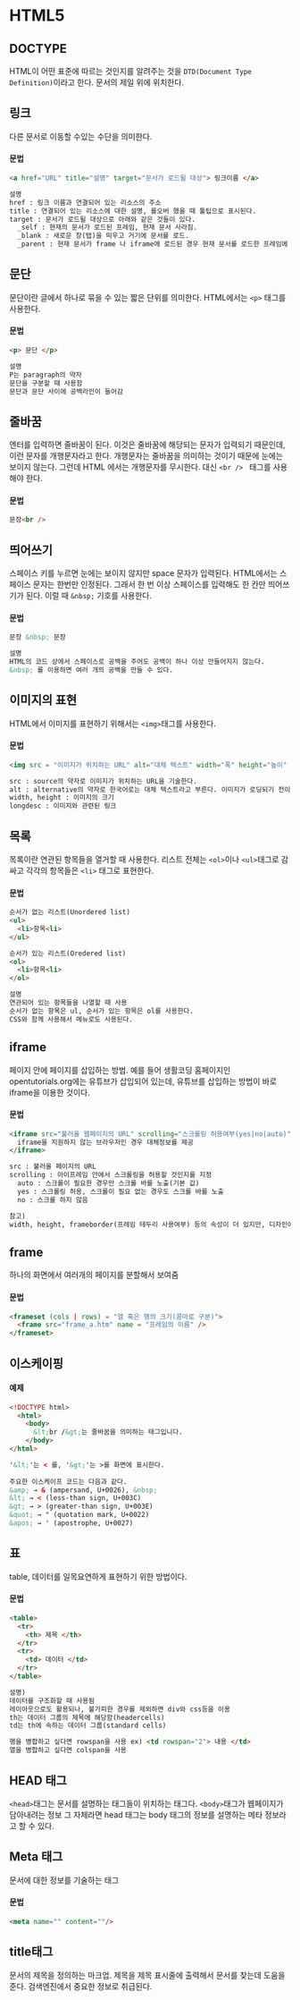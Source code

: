 # HTML5
## DOCTYPE
HTML이 어떤 표준에 따르는 것인지를 알려주는 것을 ```DTD(Document Type Definition)```이라고 한다. 문서의 제일 위에 위치한다.

## 링크
다른 문서로 이동할 수있는 수단을 의미한다.

#### 문법
```HTML
<a href="URL" title="설명" target="문서가 로드될 대상"> 링크이름 </a>

설명
href : 링크 이름과 연결되어 있는 리소스의 주소
title : 연결되어 있는 리소스에 대한 설명, 롤오버 했을 때 툴팁으로 표시된다.
target : 문서가 로드될 대상으로 아래와 같은 것들이 있다.
  _self : 현재의 문서가 로드된 프레임, 현재 문서 사라짐.
  _blank : 새로운 창(탭)을 띄우고 거기에 문서를 로드.
  _parent : 현재 문서가 frame 나 iframe에 로드된 경우 현재 문서를 로드한 프레임에 문서를 로드
```

## 문단
문단이란 글에서 하나로 묶을 수 있는 짧은 단위를 의미한다. HTML에서는 ```<p>``` 태그를 사용한다.

#### 문법
```HTML
<p> 문단 </p>

설명
P는 paragraph의 약자
문단을 구분할 때 사용함
문단과 문단 사이에 공백라인이 들어감
```

## 줄바꿈
엔터를 입력하면 줄바꿈이 된다. 이것은 줄바꿈에 해당되는 문자가 입력되기 때문인데, 이런 문자를 개행문자라고 한다. 개행문자는 줄바꿈을 의미하는 것이기 때문에 눈에는 보이지 않는다. 그런데 HTML 에서는 개행문자를 무시한다. 대신 ```<br /> ``` 태그를 사용해야 한다.

#### 문법
```HTML
문장<br />
```

## 띄어쓰기
스페이스 키를 누르면 눈에는 보이지 않지만 space 문자가 입력된다. HTML에서는 스페이스 문자는 한번만 인정된다. 그래서 한 번 이상 스페이스를 입력해도 한 칸만 띄어쓰기가 된다. 이럴 때 ```&nbsp;``` 기호를 사용한다.

#### 문법
```HTML
문장 &nbsp; 문장

설명
HTML의 코드 상에서 스페이스로 공백을 주어도 공백이 하나 이상 만들어지지 않는다.
&nbsp; 를 이용하면 여러 개의 공백을 만들 수 있다.
```

## 이미지의 표현
HTML에서 이미지를 표현하기 위해서는 ```<img>```태그를 사용한다.

#### 문법
```HTML
<img src = "이미지가 위치하는 URL" alt="대체 텍스트" width="폭" height="높이" longdesc="링크" />

src : source의 약자로 이미지가 위치하는 URL을 기술한다.
alt : alternative의 약자로 한국어로는 대체 텍스트라고 부른다. 이미지가 로딩되기 전이나, 이미지를 로딩할 수 없는 경우 이미지의 위치에 텍스트가 표시된다. 시각장애인을 위한 장치와 검색엔진에서도 사용된다.
width, height : 이미지의 크기
longdesc : 이미지와 관련된 링크
```

## 목록
목록이란 연관된 항목들을 열거할 때 사용한다. 리스트 전체는 ```<ol>```이나 ```<ul>```태그로 감싸고 각각의 항목들은 ```<li>``` 태그로 표현한다.

#### 문법
```HTML
순서가 없는 리스트(Unordered list)
<ul>
  <li>항목<li>
</ul>

순서가 있는 리스트(Oredered list)
<ol>
  <li>항목<li>
</ol>

설명
연관되어 있는 항목들을 나열할 때 사용
순서가 없는 항목은 ul, 순서가 있는 항목은 ol를 사용한다.
CSS와 함께 사용해서 메뉴로도 사용된다.
```

## iframe
페이지 안에 페이지를 삽입하는 방법. 예를 들어 생활코딩 홈페이지인 opentutorials.org에는 유튜브가 삽입되어 있는데, 유튜브를 삽입하는 방법이 바로 iframe을 이용한 것이다.

#### 문법
```HTML
<iframe src="불러올 웹페이지의 URL" scrolling="스크롤링 허용여부(yes|no|auto)">
  iframe을 지원하지 않는 브라우저인 경우 대체정보를 제공
</iframe>

src : 불러올 페이지의 URL
scrolling : 아이프레임 안에서 스크롤링을 허용할 것인지를 지정
  auto : 스크롤이 필요한 경우만 스크롤 바를 노출(기본 값)
  yes : 스크롤링 허용, 스크롤이 필요 없는 경우도 스크롤 바를 노출
  no : 스크롤 하지 않음

참고)
width, height, frameborder(프레임 테두리 사용여부) 등의 속성이 더 있지만, 디자인에 대한 부분은 CSS를 통해서 제어하는 것이 권장된다.
```

## frame
하나의 화면에서 여러개의 페이지를 분할해서 보여줌

#### 문법
```HTML
<frameset (cols | rows) = "열 혹은 행의 크기(콤마로 구분)">
  <frame src="frame_a.htm" name = "프레임의 이름" />
</frameset>
```

## 이스케이핑

#### 예제
```HTML
<!DOCTYPE html>
  <html>
    <body>
      &lt;br /&gt;는 줄바꿈을 의미하는 태그입니다.
    </body>
</html>

'&lt;'는 < 를, '&gt;'는 >를 화면에 표시한다. 
  
주요한 이스케이프 코드는 다음과 같다.
&amp; → & (ampersand, U+0026), &nbsp;
&lt; → < (less-than sign, U+003C)
&gt; → > (greater-than sign, U+003E)
&quot; → " (quotation mark, U+0022)
&apos; → ' (apostrophe, U+0027)
```

## 표
table, 데이터를 일목요연하게 표현하기 위한 방법이다.

#### 문법
```HTML
<table>
  <tr>
    <th> 제목 </th>
  </tr>
  <tr>
    <td> 데이터 </td>
  </tr>
</table>

설명)
데이터를 구조화할 때 사용됨
레이아웃으로도 활용되나, 불가피한 경우를 제외하면 div와 css등을 이용
th는 데이터 그룹의 제목에 해당함(headercells)
td는 th에 속하는 데이터 그룹(standard cells)

행을 병합하고 싶다면 rowspan을 사용 ex) <td rowspan="2"> 내용 </td>
열을 병합하고 싶다면 colspan을 사용
```

## HEAD 태그
```<head>```태그는 문서를 설명하는 태그들이 위치하는 태그다. ```<body>```태그가 웹페이지가 담아내려는 정보 그 자체라면 head 태그는 body 태그의 정보를 설명하는 메타 정보라고 할 수 있다.

## Meta 태그
문서에 대한 정보를 기술하는 태그

#### 문법
```HTML
<meta name="" content=""/>
```

## title태그
문서의 제목을 정의하는 마크업. 제목을 제목 표시줄에 출력해서 문서를 찾는데 도움을 준다. 검색엔진에서 중요한 정보로 취급된다.









